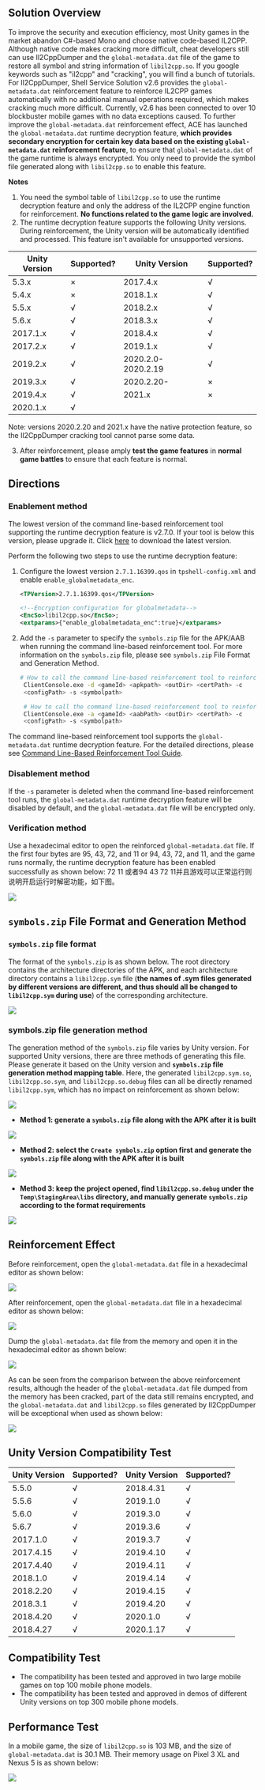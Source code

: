 ## Solution Overview

To improve the security and execution efficiency, most Unity games in the market abandon C#-based Mono and choose native code-based IL2CPP. Although native code makes cracking more difficult, cheat developers still can use Il2CppDumper and the `global-metadata.dat` file of the game to restore all symbol and string information of `libil2cpp.so`. If you google keywords such as "il2cpp" and "cracking", you will find a bunch of tutorials.
For Il2CppDumper, Shell Service Solution v2.6 provides the `global-metadata.dat` reinforcement feature to reinforce IL2CPP games automatically with no additional manual operations required, which makes cracking much more difficult. Currently, v2.6 has been connected to over 10 blockbuster mobile games with no data exceptions caused.
To further improve the `global-metadata.dat` reinforcement effect, ACE has launched the `global-metadata.dat` runtime decryption feature, **which provides secondary encryption for certain key data based on the existing `global-metadata.dat` reinforcement feature**, to ensure that `global-metadata.dat` of the game runtime is always encrypted. You only need to provide the symbol file generated along with `libil2cpp.so` to enable this feature.

**Notes**

1. You need the symbol table of `libil2cpp.so` to use the runtime decryption feature and only the address of the IL2CPP engine function for reinforcement. **No functions related to the game logic are involved.**
2. The runtime decryption feature supports the following Unity versions. During reinforcement, the Unity version will be automatically identified and processed. This feature isn't available for unsupported versions.

|Unity Version | Supported? | Unity Version | Supported? |
|---|--- | ---- | ---- |
|5.3.x | × | 2017.4.x | √ |
|5.4.x | × | 2018.1.x | √ |
|5.5.x | √ | 2018.2.x | √|
|5.6.x | √ | 2018.3.x | √|
|2017.1.x | √ | 2018.4.x | √|
|2017.2.x | √ | 2019.1.x | √|
|2019.2.x | √ | 2020.2.0-2020.2.19 | √|
|2019.3.x | √ | 2020.2.20- | ×|
|2019.4.x | √ | 2021.x | ×|
|2020.1.x | √ | |
Note: versions 2020.2.20 and 2021.x have the native protection feature, so the Il2CppDumper cracking tool cannot parse some data.

3. After reinforcement, please amply **test the game features** in **normal game battles** to ensure that each feature is normal.

## Directions

### Enablement method

The lowest version of the command line-based reinforcement tool supporting the runtime decryption feature is v2.7.0. If your tool is below this version, please upgrade it. Click [here](/#/tool-center) to download the latest version.

Perform the following two steps to use the runtime decryption feature:

1. Configure the lowest version `2.7.1.16399.qos` in `tpshell-config.xml` and enable `enable_globalmetadata_enc`.
   
   ```xml
   <TPVersion>2.7.1.16399.qos</TPVersion>
   
   <!--Encryption configuration for globalmetadata-->
   <EncSo>libil2cpp.so</EncSo>;
   <extparams>{"enable_globalmetadata_enc":true}</extparams>
   ```
2. Add the `-s` parameter to specify the `symbols.zip` file for the APK/AAB when running the command line-based reinforcement tool. For more information on the `symbols.zip` file, please see `symbols.zip` File Format and Generation Method.
   
   ```bash
   # How to call the command line-based reinforcement tool to reinforce an APK:
    ClientConsole.exe -d <gameId> <apkpath> <outDir> <certPath> -c 
    <configPath> -s <symbolpath>
   
    # How to call the command line-based reinforcement tool to reinforce an AAB:
    ClientConsole.exe -a <gameId> <aabPath> <outDir> <certPath> -c 
    <configPath> -s <symbolpath>
   ```

The command line-based reinforcement tool supports the `global-metadata.dat` runtime decryption feature. For the detailed directions, please see [Command Line-Based Reinforcement Tool Guide](/#/doc-center/0dfeaa7fe86a5a80953c1228dcb7cc5545ca4004).

### Disablement method

If the `-s` parameter is deleted when the command line-based reinforcement tool runs, the `global-metadata.dat` runtime decryption feature will be disabled by default, and the `global-metadata.dat` file will be encrypted only.

### Verification method

Use a hexadecimal editor to open the reinforced `global-metadata.dat` file. If the first four bytes are 95, 43, 72, and 11 or 94, 43, 72, and 11, and the game runs normally, the runtime decryption feature has been enabled successfully as shown below:
72 11 或者94 43 72 11并且游戏可以正常运行则说明开启运行时解密功能，如下图。

![](/docs/ACE-doc/20_Android-shellservice/30/50/1.png )

## `symbols.zip` File Format and Generation Method

### `symbols.zip` file format

The format of the `symbols.zip` is as shown below. The root directory contains the architecture directories of the APK, and each architecture directory contains a `libil2cpp.sym` file (**the names of .sym files generated by different versions are different, and thus should all be changed to `libil2cpp.sym` during use**) of the corresponding architecture.

![](/docs/ACE-doc/20_Android-shellservice/30/50/2.png )

### symbols.zip file generation method

The generation method of the `symbols.zip` file varies by Unity version. For supported Unity versions, there are three methods of generating this file. Please generate it based on the Unity version and **`symbols.zip` file generation method mapping table**. Here, the generated `libil2cpp.sym.so`, `libil2cpp.so.sym`, and `libil2cpp.so.debug` files can all be directly renamed `libil2cpp.sym`, which has no impact on reinforcement as shown below:

![](/docs/ACE-doc/20_Android-shellservice/30/50/3.png )

* **Method 1: generate a `symbols.zip` file along with the APK after it is built**

![](/docs/ACE-doc/20_Android-shellservice/30/50/4.jpg )

* **Method 2: select the `Create symbols.zip` option first and generate the `symbols.zip` file along with the APK after it is built**

![](/docs/ACE-doc/20_Android-shellservice/30/50/5.jpg )

* **Method 3: keep the project opened, find `libil2cpp.so.debug` under the `Temp\StagingArea\libs` directory, and manually generate `symbols.zip` according to the format requirements**

![](/docs/ACE-doc/20_Android-shellservice/30/50/6.jpg )

## Reinforcement Effect

Before reinforcement, open the `global-metadata.dat` file in a hexadecimal editor as shown below:

![](/docs/ACE-doc/20_Android-shellservice/30/50/7.jpg )

After reinforcement, open the `global-metadata.dat` file in a hexadecimal editor as shown below:

![](/docs/ACE-doc/20_Android-shellservice/30/50/8.jpg )

Dump the `global-metadata.dat` file from the memory and open it in the hexadecimal editor as shown below:

![](/docs/ACE-doc/20_Android-shellservice/30/50/9.0.jpg )

As can be seen from the comparison between the above reinforcement results, although the header of the `global-metadata.dat` file dumped from the memory has been cracked, part of the data still remains encrypted, and the `global-metadata.dat` and `libil2cpp.so` files generated by Il2CppDumper will be exceptional when used as shown below:

![](/docs/ACE-doc/20_Android-shellservice/30/50/9.1.jpg )

## Unity Version Compatibility Test

| Unity Version | Supported? | Unity Version | Supported? |
| ---|--- | ---- | ---- |
| 5.5.0 | √  | 2018.4.31 | √ |
| 5.5.6 | √  | 2019.1.0 | √  |
| 5.6.0 | √ | 2019.3.0 | √ |
| 5.6.7 | √ | 2019.3.6 | √ |
| 2017.1.0 | √ | 2019.3.7 | √ |
| 2017.4.15 | √ | 2019.4.10 | √ |
| 2017.4.40 | √ | 2019.4.11 | √ |
| 2018.1.0 | √ | 2019.4.14 | √ |
| 2018.2.20| √ | 2019.4.15 | √ |
| 2018.3.1 | √ | 2019.4.20 | √ |
| 2018.4.20 | √  | 2020.1.0 | √ |
| 2018.4.27 | √  | 2020.1.17 | √ |

## Compatibility Test

* The compatibility has been tested and approved in two large mobile games on top 100 mobile phone models.
* The compatibility has been tested and approved in demos of different Unity versions on top 300 mobile phone models.

## Performance Test

In a mobile game, the size of `libil2cpp.so` is 103 MB, and the size of `global-metadata.dat` is 30.1 MB. Their memory usage on Pixel 3 XL and Nexus 5 is as shown below:

![](/docs/ACE-doc/20_Android-shellservice/30/50/9.2.png )

